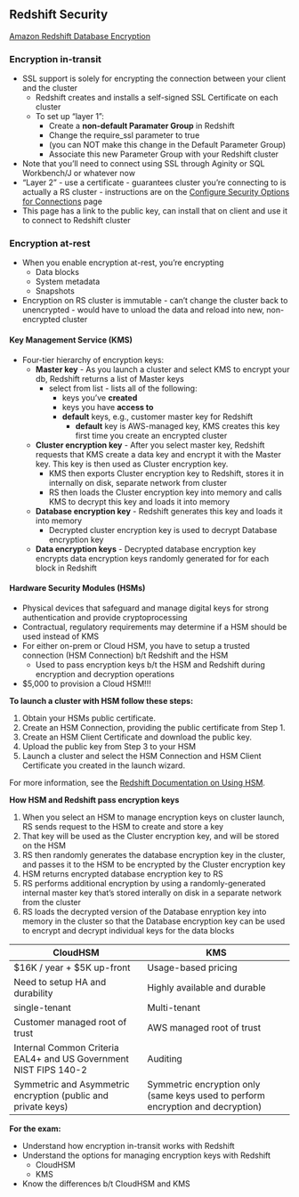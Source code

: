 
## Redshift Security

[Amazon Redshift Database Encryption](http://docs.aws.amazon.com/redshift/latest/mgmt/working-with-db-encryption.html)

### Encryption in-transit

* SSL support is solely for encrypting the connection between your client and the cluster
  * Redshift creates and installs a self-signed SSL Certificate on each cluster
  * To set up “layer 1”:
    * Create a **non-default Paramater Group** in Redshift
    * Change the require_ssl parameter to true 
    * (you can NOT make this change in the Default Parameter Group)
    * Associate this new Parameter Group with your Redshift cluster
* Note that you’ll need to connect using SSL through Aginity or SQL Workbench/J or whatever now
* “Layer 2” - use a certificate - guarantees cluster you’re connecting to is actually a RS cluster - instructions are on the [Configure Security Options for Connections](http://docs.aws.amazon.com/redshift/latest/mgmt/connecting-ssl-support.html) page
* This page has a link to the public key, can install that on client and use it to connect to Redshift cluster

### Encryption at-rest

* When you enable encryption at-rest, you’re encrypting
  * Data blocks
  * System metadata
  * Snapshots
* Encryption on RS cluster is immutable - can’t change the cluster back to unencrypted - would have to unload the data and reload into new, non-encrypted cluster

#### Key Management Service (KMS)

* Four-tier hierarchy of encryption keys:
  * **Master key** - As you launch a cluster and select KMS to encrypt your db, Redshift returns a list of Master keys
      * select from list - lists all of the following:
          * keys you’ve **created**
          * keys you have **access to**
          * **default** keys, e.g., customer master key for Redshift
              * **default** key is AWS-managed key, KMS creates this key first time you create an encrypted cluster
  * **Cluster encryption key** - After you select master key, Redshift requests that KMS create a data key and encrypt it with the Master key.  This key is then used as Cluster encryption key.  
      * KMS then exports Cluster encryption key to Redshift, stores it in internally on disk, separate network from cluster
      * RS then loads the Cluster encryption key into memory and calls KMS to decrypt this key and loads it into memory
  * **Database encryption key** - Redshift generates this key and loads it into memory
      * Decrypted cluster encryption key is used to decrypt Database encryption key
  * **Data encryption keys** - Decrypted database encryption key encrypts data encryption keys randomly generated for for each block in Redshift

#### Hardware Security Modules (HSMs)
* Physical devices that safeguard and manage digital keys for strong authentication and provide cryptoprocessing
* Contractual, regulatory requirements may determine if a HSM should be used instead of KMS
* For either on-prem or Cloud HSM, you have to setup a trusted connection (HSM Connection) b/t Redshift and the HSM
  * Used to pass encryption keys b/t the HSM and Redshift during encryption and decryption operations
* $5,000 to provision a Cloud HSM!!!

**To launch a cluster with HSM follow these steps:**
1. Obtain your HSMs public certificate.
1. Create an HSM Connection, providing the public certificate from Step 1.
1. Create an HSM Client Certificate and download the public key.
1. Upload the public key from Step 3 to your HSM
1. Launch a cluster and select the HSM Connection and HSM Client Certificate you created in the launch wizard.

For more information, see the [Redshift Documentation on Using HSM](https://docs.aws.amazon.com/redshift/latest/mgmt/welcome.html).

**How HSM and Redshift pass encryption keys**
1. When you select an HSM to manage encryption keys on cluster launch, RS sends request to the HSM to create and store a key
1. That key will be used as the Cluster encryption key, and will be stored on the HSM
1. RS then randomly generates the database encryption key in the cluster, and passes it to the HSM to be encrypted by the Cluster encryption key
1. HSM returns encrypted database encryption key to RS
1. RS performs additional encryption by using a randomly-generated internal master key that’s stored interally on disk in a separate network from the cluster
1. RS loads the decrypted version of the Database enryption key into memory in the cluster so that the Database encryption key can be used to encrypt and decrypt individual keys for the data blocks

| CloudHSM | KMS |
|----------|-----|
|$16K / year + $5K up-front |Usage-based pricing |
|Need to setup HA and durability |Highly available and durable |
|single-tenant | Multi-tenant |
| Customer managed root of trust | AWS managed root of trust |
| Internal Common Criteria EAL4+ and US Government NIST FIPS 140-2 | Auditing |
| Symmetric and Asymmetric encryption (public and private keys) | Symmetric encryption only (same keys used to perform encryption and decryption) |


**For the exam:**
* Understand how encryption in-transit works with Redshift
* Understand the options for managing encryption keys with Redshift
  * CloudHSM
  * KMS
* Know the differences b/t CloudHSM and KMS

